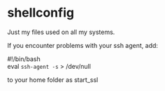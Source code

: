 # shellconfig
Just my files used on all my systems.  

If you encounter problems with your ssh agent, add: 

#!/bin/bash  
eval `ssh-agent -s` > /dev/null

to your home folder as start_ssl  
